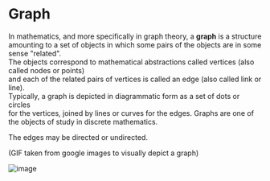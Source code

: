 # Graph

In mathematics, and more specifically in graph theory, a <strong>graph</strong> is a structure<br> amounting to a set of objects in which some pairs of the objects are in some sense "related".<br> The objects correspond to mathematical abstractions called vertices (also called nodes or points)<br> and each of the related pairs of vertices is called an edge (also called link or line).<br> Typically, a graph is depicted in diagrammatic form as a set of dots or circles <br>for the vertices, joined by lines or curves for the edges. Graphs are one of the objects of study in discrete mathematics.

The edges may be directed or undirected.

(GIF taken from google images to visually depict a graph)

![image](https://upload.wikimedia.org/wikipedia/commons/0/0d/Kuratowski.gif)
